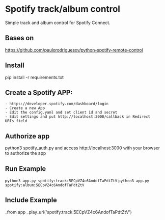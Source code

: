 
# Spotify track/album control

Simple track and album control for Spotify Connect.

## Bases on 
https://github.com/paulorodriguesxv/python-spotify-remote-control

## Install

pip install -r requirements.txt

## Create a Spotify APP:
    - https://developer.spotify.com/dashboard/login
    - Create a new App
    - Edit the config.yaml and set client id and secret
    - Edit settings and put http://localhost:3000/callback in Redirect URIs field

## Authorize app 
python3 spotify_auth.py and access http://localhost:3000 with your browser to authorize the app

## Run Example

`python3 app.py spotify:track:5ECpVZ4c6AndofTaPdtZtV`
`python3 app.py spotify:album:5ECpVZ4c6AndofTaPdtZtV`

## Include Example

_from app
_play_uri('spotify:track:5ECpVZ4c6AndofTaPdtZtV')

